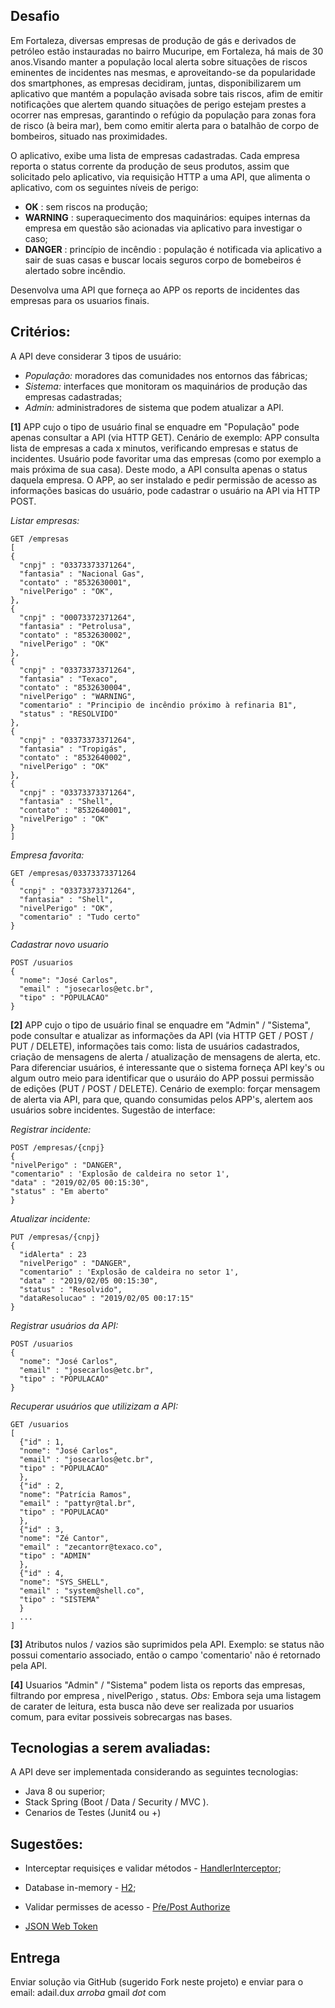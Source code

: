 ## Desafio

Em Fortaleza, diversas empresas de produção de gás e derivados de petróleo estão instauradas no bairro Mucuripe, em Fortaleza, 
há mais de 30 anos.Visando manter a população local alerta sobre situações de riscos eminentes de incidentes nas mesmas, e
aproveitando-se da popularidade dos smartphones, as empresas decidiram, juntas, disponibilizarem um aplicativo que mantém a população avisada sobre tais riscos,
afim de emitir notificações que alertem quando situações de perigo estejam prestes a ocorrer nas empresas, garantindo o refúgio da
população para zonas fora de risco (à beira mar), bem como emitir alerta para o batalhão de corpo de bombeiros, situado nas proximidades.

O aplicativo, exibe uma lista de empresas cadastradas. Cada empresa reporta o status corrente da produção de seus produtos, assim que solicitado
pelo aplicativo, via requisição HTTP a uma API, que alimenta o aplicativo, com os seguintes níveis de perigo:

* **OK** : sem riscos na produção;
* **WARNING** : superaquecimento dos maquinários: equipes internas da empresa em questão são acionadas via aplicativo para investigar o caso; 
* **DANGER** : princípio de incêndio : população é notificada via aplicativo a sair de suas casas e buscar locais seguros corpo de bomebeiros é alertado sobre incêndio.

Desenvolva uma API que forneça ao APP os reports de incidentes das empresas para os usuarios finais.

## Critérios:

A API deve considerar 3 tipos de usuário:

* *População:* moradores das comunidades nos entornos das fábricas;  
* *Sistema:* interfaces que monitoram os maquinários de produção das empresas cadastradas;
* *Admin:* administradores de sistema que podem atualizar a API.

**[1]** APP cujo o tipo de usuário final se enquadre em "População" pode apenas consultar a API (via HTTP GET).
Cenário de exemplo: APP consulta lista de empresas a cada x minutos, verificando empresas e status de incidentes. Usuário pode favoritar uma das empresas (como por exemplo a mais próxima de sua casa). Deste modo, a API consulta apenas o status daquela empresa. O APP, ao ser instalado e pedir permissão de acesso as informações basicas do usuário, pode cadastrar
o usuário na API via HTTP POST.

*Listar empresas:*

    GET /empresas
    [
    {
      "cnpj" : "03373373371264",
      "fantasia" : "Nacional Gas",
      "contato" : "8532630001",
      "nivelPerigo" : "OK",
    },
    {
      "cnpj" : "00073372371264",
      "fantasia" : "Petrolusa",
      "contato" : "8532630002",
      "nivelPerigo" : "OK"
    },
    {
      "cnpj" : "03373373371264",
      "fantasia" : "Texaco",
      "contato" : "8532630004",
      "nivelPerigo" : "WARNING",
      "comentario" : "Principio de incêndio próximo à refinaria B1",
      "status" : "RESOLVIDO"
    },
    {
      "cnpj" : "03373373371264",
      "fantasia" : "Tropigás",
      "contato" : "8532640002",
      "nivelPerigo" : "OK"
    },
    {
      "cnpj" : "03373373371264",
      "fantasia" : "Shell",
      "contato" : "8532640001",
      "nivelPerigo" : "OK"
    }
    ]

*Empresa favorita:*

    GET /empresas/03373373371264
    {
      "cnpj" : "03373373371264",
      "fantasia" : "Shell",
      "nivelPerigo" : "OK",
      "comentario" : "Tudo certo"
    }
    
*Cadastrar novo usuario*

    POST /usuarios
    {
      "nome": "José Carlos",
      "email" : "josecarlos@etc.br",
      "tipo" : "POPULACAO"
    }

**[2]** APP cujo o tipo de usuário final se enquadre em "Admin" / "Sistema", pode consultar e atualizar as informações da API 
(via HTTP GET / POST / PUT / DELETE), informações tais como: lista de usuários cadastrados, criação de mensagens de alerta / atualização de mensagens de alerta, etc. Para diferenciar usuários, é interessante que o sistema forneça API key's ou algum outro meio para identificar que o usuráio do APP possui permissão de edições (PUT / POST / DELETE).
Cenário de exemplo: forçar mensagem de alerta via API, para que, quando consumidas pelos APP's, alertem aos usuários sobre incidentes. 
Sugestão de interface:

*Registrar incidente:*

    POST /empresas/{cnpj}
    {
    "nivelPerigo" : "DANGER",
    "comentario" : 'Explosão de caldeira no setor 1',
    "data" : "2019/02/05 00:15:30",
    "status" : "Em aberto"
    }

*Atualizar incidente:*

    PUT /empresas/{cnpj}
    {
      "idAlerta" : 23
      "nivelPerigo" : "DANGER",
      "comentario" : 'Explosão de caldeira no setor 1',
      "data" : "2019/02/05 00:15:30",
      "status" : "Resolvido",
      "dataResolucao" : "2019/02/05 00:17:15"
    }
    
*Registrar usuários da API:*

    POST /usuarios
    {
      "nome": "José Carlos",
      "email" : "josecarlos@etc.br",
      "tipo" : "POPULACAO"
    }

*Recuperar usuários que utilizizam a API:*
  
    GET /usuarios
    [
      {"id" : 1, 
      "nome": "José Carlos",
      "email" : "josecarlos@etc.br",
      "tipo" : "POPULACAO"
      },
      {"id" : 2, 
      "nome": "Patrícia Ramos",
      "email" : "pattyr@tal.br",
      "tipo" : "POPULACAO"
      },
      {"id" : 3, 
      "nome": "Zé Cantor",
      "email" : "zecantorr@texaco.co",
      "tipo" : "ADMIN"
      },
      {"id" : 4, 
      "nome": "SYS_SHELL",
      "email" : "system@shell.co",
      "tipo" : "SISTEMA"
      }
      ...
    ]

**[3]** Atributos nulos / vazios são suprimidos pela API. Exemplo: se status não possui comentario associado, então o campo 'comentario' não é retornado pela API.  

**[4]** Usuarios "Admin" / "Sistema" podem lista os reports das empresas, filtrando por empresa , nivelPerigo , status. 
*Obs:* Embora seja uma listagem de carater de leitura, esta busca não deve ser realizada por usuarios comum, para evitar possiveis sobrecargas nas bases.


## Tecnologias a serem avaliadas:

A API deve ser implementada considerando as seguintes tecnologias:

*   Java 8 ou superior;
*   Stack Spring (Boot / Data / Security / MVC ).
*   Cenarios de Testes (Junit4 ou +)

## Sugestões:

* Interceptar requisiçes e validar métodos - [HandlerInterceptor](https://docs.spring.io/spring-framework/docs/current/javadoc-api/org/springframework/web/servlet/HandlerInterceptor.html);

* Database in-memory - [H2](http://www.h2database.com/html/main.html);

* Validar permisses de acesso - [Pŕe/Post Authorize](http://websystique.com/spring-security/spring-security-4-method-security-using-preauthorize-postauthorize-secured-el/)

* [JSON Web Token](https://jwt.io/)
## Entrega

Enviar solução via GitHub (sugerido Fork neste projeto) e enviar para o email: adail.dux *arroba* gmail *dot* com
